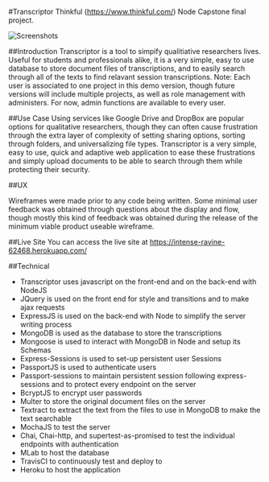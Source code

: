 #Transcriptor
Thinkful (https://www.thinkful.com/) Node Capstone final project.


![Screenshots](https://drive.google.com/uc?export=view&id=0B4WuvBhzCho_SW1kRm1FRnlqVnc)

##Introduction
Transcriptor is a tool to simpify qualitiative researchers lives. Useful for students and professionals alike, it is a very simple, easy to use database to store document files of transcriptions, and to easily search through all of the texts to find relavant session transcriptions. Note: Each user is associated to one project in this demo version, though future versions will include multiple projects, as well as role management with administers. For now, admin functions are available to every user.

##Use Case
Using services like Google Drive and DropBox are popular options for qualitative researchers, though they can often cause frustration through the extra layer of complexity of setting sharing options, sorting through folders, and universalizing file types. Transcriptor is a very simple, easy to use, quick and adaptive web application to ease these frustrations and simply upload documents to be able to search through them while protecting their security. 

##UX

Wireframes were made prior to any code being written. Some minimal user feedback was obtained through questions about the display and flow, though mostly this kind of feedback was obtained during the release of the minimum viable product useable wireframe.


##Live Site
You can access the live site at https://intense-ravine-62468.herokuapp.com/

##Technical
- Transcriptor uses javascript on the front-end and on the back-end with NodeJS
- JQuery is used on the front end for style and transitions and to make ajax requests
- ExpressJS is used on the back-end with Node to simplify the server writing process
- MongoDB is used as the database to store the transcriptions
- Mongoose is used to interact with MongoDB in Node and setup its Schemas
- Express-Sessions is used to set-up persistent user Sessions
- PassportJS is used to authenticate users
- Passport-sessions to maintain persistent session following express-sessions and to protect every endpoint on the server
- BcryptJS to encrypt user passwords
- Multer to store the original document files on the server
- Textract to extract the text from the files to use in MongoDB to make the text searchable
- MochaJS to test the server
- Chai, Chai-http, and supertest-as-promised to test the individual endpoints with authentication
- MLab to host the database
- TravisCI to continuously test and deploy to
- Heroku to host the application
